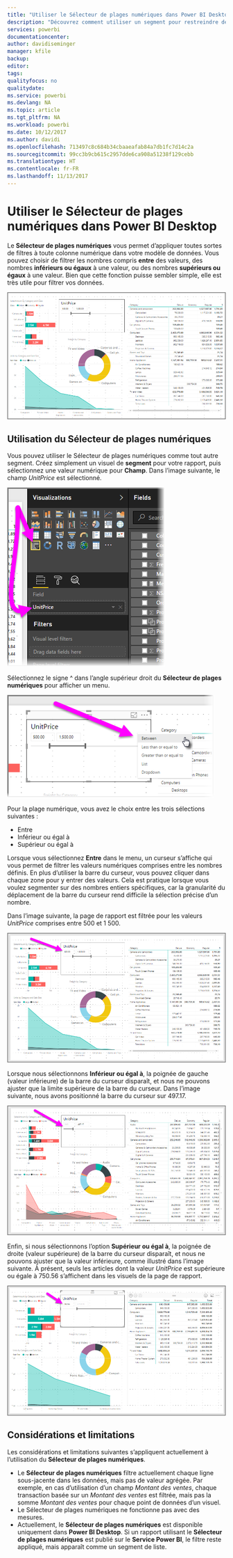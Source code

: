 ```yaml
---
title: "Utiliser le Sélecteur de plages numériques dans Power BI Desktop"
description: "Découvrez comment utiliser un segment pour restreindre des plages numériques dans Power BI Desktop"
services: powerbi
documentationcenter: 
author: davidiseminger
manager: kfile
backup: 
editor: 
tags: 
qualityfocus: no
qualitydate: 
ms.service: powerbi
ms.devlang: NA
ms.topic: article
ms.tgt_pltfrm: NA
ms.workload: powerbi
ms.date: 10/12/2017
ms.author: davidi
ms.openlocfilehash: 713497c8c684b34cbaaeafab84a7db1fc7d14c2a
ms.sourcegitcommit: 99cc3b9cb615c2957dde6ca908a51238f129cebb
ms.translationtype: HT
ms.contentlocale: fr-FR
ms.lasthandoff: 11/13/2017
---
```

# <a name="use-the-numeric-range-slicer-in-power-bi-desktop"></a>Utiliser le Sélecteur de plages numériques dans Power BI Desktop
Le **Sélecteur de plages numériques** vous permet d’appliquer toutes sortes de filtres à toute colonne numérique dans votre modèle de données. Vous pouvez choisir de filtrer les nombres compris **entre** des valeurs, des nombres **inférieurs ou égaux** à une valeur, ou des nombres **supérieurs ou égaux** à une valeur. Bien que cette fonction puisse sembler simple, elle est très utile pour filtrer vos données.

![](media/desktop-slicer-numeric-range/slicer-numeric-range_2.png)

## <a name="using-the-numeric-range-slicer"></a>Utilisation du Sélecteur de plages numériques
Vous pouvez utiliser le Sélecteur de plages numériques comme tout autre segment. Créez simplement un visuel de **segment** pour votre rapport, puis sélectionnez une valeur numérique pour **Champ**. Dans l’image suivante, le champ *UnitPrice* est sélectionné.

![](media/desktop-slicer-numeric-range/slicer-numeric-range_3.png)

Sélectionnez le signe ^ dans l’angle supérieur droit du **Sélecteur de plages numériques** pour afficher un menu.

![](media/desktop-slicer-numeric-range/slicer-numeric-range_4.png)

Pour la plage numérique, vous avez le choix entre les trois sélections suivantes :

* Entre
* Inférieur ou égal à
* Supérieur ou égal à

Lorsque vous sélectionnez **Entre** dans le menu, un curseur s’affiche qui vous permet de filtrer les valeurs numériques comprises entre les nombres définis. En plus d’utiliser la barre du curseur, vous pouvez cliquer dans chaque zone pour y entrer des valeurs. Cela est pratique lorsque vous voulez segmenter sur des nombres entiers spécifiques, car la granularité du déplacement de la barre du curseur rend difficile la sélection précise d’un nombre.

Dans l’image suivante, la page de rapport est filtrée pour les valeurs *UnitPrice* comprises entre 500 et 1 500.

![](media/desktop-slicer-numeric-range/slicer-numeric-range_5.png)

Lorsque nous sélectionnons **Inférieur ou égal à**, la poignée de gauche (valeur inférieure) de la barre du curseur disparaît, et nous ne pouvons ajuster que la limite supérieure de la barre du curseur. Dans l’image suivante, nous avons positionné la barre du curseur sur 497.17.

![](media/desktop-slicer-numeric-range/slicer-numeric-range_6.png)

Enfin, si nous sélectionnons l’option **Supérieur ou égal à**, la poignée de droite (valeur supérieure) de la barre du curseur disparaît, et nous ne pouvons ajuster que la valeur inférieure, comme illustré dans l’image suivante. À présent, seuls les articles dont la valeur *UnitPrice* est supérieure ou égale à 750.56 s’affichent dans les visuels de la page de rapport.

![](media/desktop-slicer-numeric-range/slicer-numeric-range_7.png)

## <a name="limitations-and-considerations"></a>Considérations et limitations
Les considérations et limitations suivantes s’appliquent actuellement à l’utilisation du **Sélecteur de plages numériques**.

* Le **Sélecteur de plages numériques** filtre actuellement chaque ligne sous-jacente dans les données, mais pas de valeur agrégée. Par exemple, en cas d’utilisation d’un champ *Montant des ventes*, chaque transaction basée sur un *Montant des ventes* est filtrée, mais pas la somme *Montant des ventes* pour chaque point de données d’un visuel.
* Le Sélecteur de plages numériques ne fonctionne pas avec des mesures.
* Actuellement, le **Sélecteur de plages numériques** est disponible uniquement dans **Power BI Desktop**. Si un rapport utilisant le **Sélecteur de plages numériques** est publié sur le **Service Power BI**, le filtre reste appliqué, mais apparaît comme un segment de liste.

